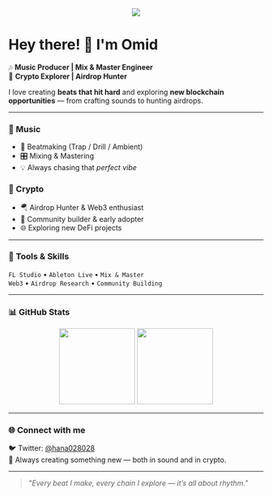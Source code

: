 <p align="center">
  <img src="https://capsule-render.vercel.app/api?type=waving&height=150&section=header&text=Omid%20🎧%20Beatmaker%20%7C%20Crypto&fontSize=60&color=gradient" />
</p>

# Hey there! 👋 I'm Omid

🎶 **Music Producer | Mix & Master Engineer**  
💎 **Crypto Explorer | Airdrop Hunter**  

I love creating **beats that hit hard** and exploring **new blockchain opportunities** — from crafting sounds to hunting airdrops.  

---

### 🎵 Music
- 🎹 Beatmaking (Trap / Drill / Ambient)  
- 🎛️ Mixing & Mastering  
- 💡 Always chasing that *perfect vibe*

### 💎 Crypto
- 🪂 Airdrop Hunter & Web3 enthusiast  
- 💼 Community builder & early adopter  
- 🌐 Exploring new DeFi projects

---

### 🧰 Tools & Skills
`FL Studio` • `Ableton Live` • `Mix & Master`  
`Web3` • `Airdrop Research` • `Community Building`

---

### 📊 GitHub Stats

<p align="center">
  <img height="150" src="https://github-readme-stats.vercel.app/api?username=omid028&show_icons=true&theme=radical" />
  <img height="150" src="https://github-readme-stats.vercel.app/api/top-langs/?username=omid028&layout=compact&theme=radical" />
</p>

---

### 🌐 Connect with me
🐦 Twitter: [@hana028028](https://x.com/hana028028)  
🎵 Always creating something new — both in sound and in crypto.

---

> *"Every beat I make, every chain I explore — it’s all about rhythm."*
